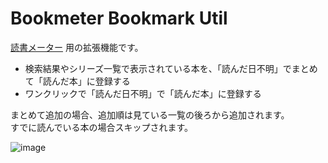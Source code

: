 # Bookmeter Bookmark Util


[読書メーター](https://bookmeter.com/) 用の拡張機能です。  

- 検索結果やシリーズ一覧で表示されている本を、「読んだ日不明」でまとめて「読んだ本」に登録する
- ワンクリックで「読んだ日不明」で「読んだ本」に登録する

まとめて追加の場合、追加順は見ている一覧の後ろから追加されます。  
すでに読んでいる本の場合スキップされます。

![image](https://user-images.githubusercontent.com/7000978/167808992-7a2ecae5-d8e8-47bf-8506-e5ce84203587.png)
